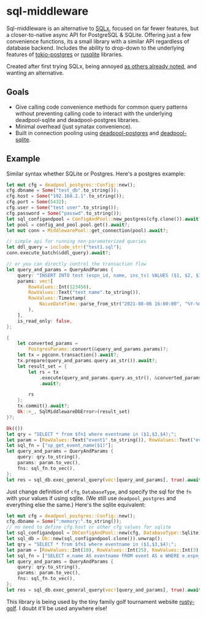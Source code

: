# sql-middleware

Sql-middleware is an alternative to [SQLx](https://crates.io/crates/sqlx), focused on far fewer features, but a closer-to-native async API for PostgreSQL & SQLite. Offering just a few convenience functions, its a small library with a similar API regardless of database backend. Includes the ability to drop-down to the underlying features of [tokio-postgres](https://crates.io/crates/tokio-postgres) or [rusqlite](https://crates.io/crates/rusqlite) libraries.

Created after first trying SQLx, being annoyed [as others already noted](https://www.reddit.com/r/rust/comments/16cfcgt/seeking_advice_considering_abandoning_sqlx_after/?rdt=44192), and wanting an alternative. 

## Goals
* Give calling code convenience methods for common query patterns without preventing calling code to interact with the underlying deadpool-sqlite and deadpool-postgres libraries.
* Minimal overhead (just synatax convenience).
* Built in connection pooling using [deadpool-postgres](https://crates.io/crates/deadpool-postgres) and [deadpool-sqlite](https://crates.io/crates/deadpool-sqlite).

## Example

Similar syntax whether SQLite or Postgres. Here's a postgres example:
```rust
let mut cfg = deadpool_postgres::Config::new();
cfg.dbname = Some("test_db".to_string());
cfg.host = Some("192.168.2.1".to_string());
cfg.port = Some(5432);
cfg.user = Some("test user".to_string());
cfg.password = Some("passwd".to_string());
let sql_configandpool = ConfigAndPool::new_postgres(cfg.clone()).await?;
let pool = config_and_pool.pool.get().await?;
let mut conn = MiddlewarePool::get_connection(pool).await?;

// simple api for running non-paramaterized queries
let ddl_query = include_str!("test1.sql");
conn.execute_batch(&ddl_query).await?;

// or you can directly control the transaction flow
let query_and_params = QueryAndParams {
    query: "INSERT INTO test (espn_id, name, ins_ts) VALUES ($1, $2, $3)".to_string(),
    params: vec![
        RowValues::Int(123456),
        RowValues::Text("test name".to_string()),
        RowValues::Timestamp(
            NaiveDateTime::parse_from_str("2021-08-06 16:00:00", "%Y-%m-%d %H:%M:%S")?,
        ),
    ],
    is_read_only: false,
};

{
    let converted_params =
        PostgresParams::convert(&query_and_params.params)?;
    let tx = pgconn.transaction().await?;
    tx.prepare(query_and_params.query.as_str()).await?;
    let result_set = {
        let rs = tx
            .execute(query_and_params.query.as_str(), &converted_params.as_refs())
            .await?;

        rs
    };
    tx.commit().await?;
    Ok::<_, SqlMiddlewareDbError>(result_set)
}?;

Ok(())
let qry = "SELECT * from $fn1 where eventname in ($1,$3,$4);";
let param = [RowValues::Text("event1".to_string()), RowValues::Text("event1".to_string()), RowValues::Text("event1".to_string()), RowValues::Text("event1".to_string())];
let sql_fn = ["sp_get_event_name($1)"];
let query_and_params = QueryAndParams {
    query: qry.to_string(),
    params: param.to_vec(),
    fns: sql_fn.to_vec(),
};
let res = sql_db.exec_general_query(vec![query_and_params], true).await.unwrap();
```
Just change definition of `cfg`, `DatabaseType`, and specify the sql for the `fn` with your values if using sqlite. (We still use `deadpool_postgres` and everything else the same.) Here's the sqlite equivalent:
```rust
let mut cfg = deadpool_postgres::Config::new();
cfg.dbname = Some(":memory:".to_string());
// no need to define cfg.host or other cfg values for sqlite
let sql_configandpool = DbConfigAndPool::new(cfg, DatabaseType::Sqlite).await;
let sql_db = Db::new(sql_configandpool.clone()).unwrap();
let qry = "SELECT * from $fn1 where eventname in ($1,$3,$4);";
let param = [RowValues::Int(10), RowValues::Int(25), RowValues::Int(3), RowValues::Int(10)];
let sql_fn = ["SELECT e.name AS eventname FROM event AS e WHERE e.espn_id = $1;"];
let query_and_params = QueryAndParams {
    query: qry.to_string(),
    params: param.to_vec(),
    fns: sql_fn.to_vec(),
};
let res = sql_db.exec_general_query(vec![query_and_params], true).await.unwrap();
```
This library is being used by the tiny family golf tournament website [rusty-golf](https://github.com/derekfrye/rusty-golf.git). I doubt it'll be used anywhere else!